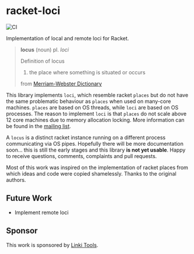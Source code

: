 # racket-loci 

![CI](https://github.com/pmatos/racket-loci/workflows/CI/badge.svg?branch=master)

Implementation of local and remote loci for Racket.

> **locus** (noun)
> pl. *loci*
> 
> Definition of locus 
> 1. the place where something is situated or occurs
> 
> from [Merriam-Webster Dictionary](https://www.merriam-webster.com/dictionary/locus)

This library implements `loci`, which resemble racket `places` but do not have the same problematic behaviour as `places` when used on many-core machines. `places` are based on OS threads, while `loci` are based on OS processes. The reason to implement `loci` is that `places` do not scale above 12 core machines due to memory allocation locking. More information can be found in the [mailing list](https://groups.google.com/d/msg/racket-users/oE72JfIKDO4/zbFI6knhAQAJ).

A `locus` is a distinct racket instance running on a different process communicating via OS pipes. Hopefully there will be more documentation soon... this is still the early stages and this library **is not yet usable**. Happy to receive questions, comments, complaints and pull requests.

Most of this work was inspired on the implementation of racket places from which ideas and code were copied shamelessly. Thanks to the original authors.

## Future Work

* Implement remote loci

## Sponsor

This work is sponsored by [Linki Tools](https://linki.tools).
